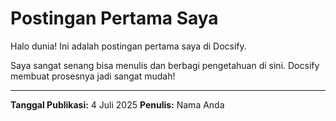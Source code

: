 # Postingan Pertama Saya

Halo dunia! Ini adalah postingan pertama saya di Docsify.

Saya sangat senang bisa menulis dan berbagi pengetahuan di sini.
Docsify membuat prosesnya jadi sangat mudah!

---
**Tanggal Publikasi:** 4 Juli 2025
**Penulis:** Nama Anda